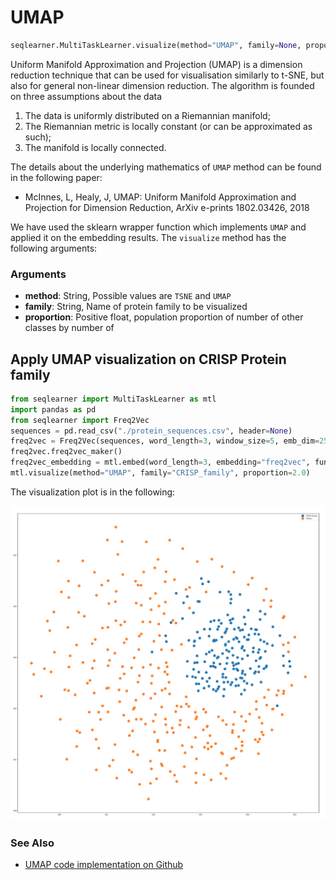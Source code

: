 # UMAP
```python
seqlearner.MultiTaskLearner.visualize(method="UMAP", family=None, proportion=1.5)
```
Uniform Manifold Approximation and Projection (UMAP) is a dimension reduction technique that can be used for visualisation similarly to t-SNE, but also for general non-linear dimension reduction. 
The algorithm is founded on three assumptions about the data
1. The data is uniformly distributed on a Riemannian manifold;
2. The Riemannian metric is locally constant (or can be approximated as such);
3. The manifold is locally connected.

The details about the underlying mathematics of `UMAP` method can be found in the following paper:
- McInnes, L, Healy, J, UMAP: Uniform Manifold Approximation and Projection for Dimension Reduction, ArXiv e-prints 1802.03426, 2018

We have used the sklearn wrapper function which implements `UMAP` and applied it on the embedding results.
The `visualize` method has the following arguments:
### Arguments
- __method__: String, Possible values are `TSNE` and `UMAP`
- __family__: String, Name of protein family to be visualized
- __proportion__: Positive float, population proportion of number of other classes by number of 

## Apply UMAP visualization on  CRISP Protein family
```python
from seqlearner import MultiTaskLearner as mtl
import pandas as pd
from seqlearner import Freq2Vec
sequences = pd.read_csv("./protein_sequences.csv", header=None)
freq2vec = Freq2Vec(sequences, word_length=3, window_size=5, emb_dim=25, loss="mean_squared_error", epochs=250)
freq2vec.freq2vec_maker()
freq2vec_embedding = mtl.embed(word_length=3, embedding="freq2vec", func="sum", emb_dim=25, gamma=0.1, epochs=100)
mtl.visualize(method="UMAP", family="CRISP_family", proportion=2.0)
```
The visualization plot is in the following:

![](../CRISP_family_WA_UMAP.png)


### See Also
- [UMAP code implementation on Github](https://github.com/EliHei/seqlearn/blob/master/seqlearner/SemiSupervisedLearner.py)
